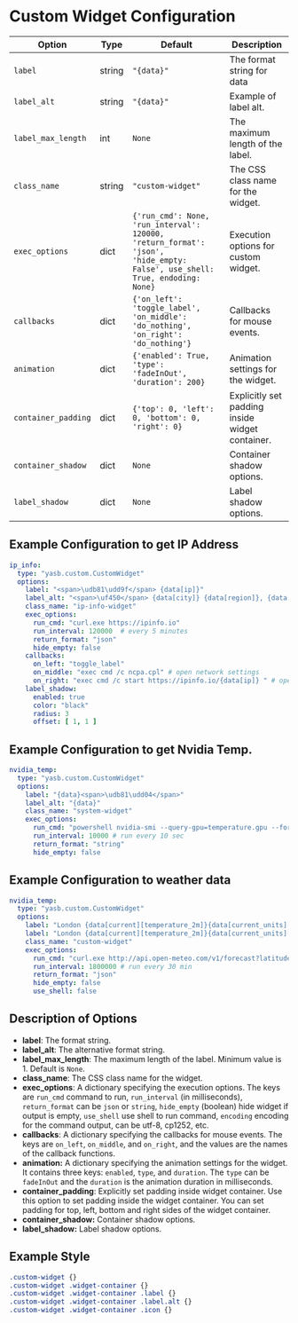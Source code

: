 # Custom Widget Configuration

| Option          | Type    | Default                                                                 | Description                                                                 |
|-----------------|---------|-------------------------------------------------------------------------|-----------------------------------------------------------------------------|
| `label`         | string  | `"{data}"`                                | The format string for data |
| `label_alt`     | string  | `"{data}"`    | Example of label alt. |
| `label_max_length`          | int     | `None`                                                                     | The maximum length of the label. |
| `class_name`    | string  | `"custom-widget"`                                                      | The CSS class name for the widget. |
| `exec_options`  | dict    | `{'run_cmd': None, 'run_interval': 120000, 'return_format': 'json', 'hide_empty: False', use_shell: True, endoding: None}` | Execution options for custom widget. |
| `callbacks`     | dict    | `{'on_left': 'toggle_label', 'on_middle': 'do_nothing', 'on_right': 'do_nothing'}` | Callbacks for mouse events. |
| `animation`         | dict    | `{'enabled': True, 'type': 'fadeInOut', 'duration': 200}`               | Animation settings for the widget.                                          |
| `container_padding`  | dict | `{'top': 0, 'left': 0, 'bottom': 0, 'right': 0}`      | Explicitly set padding inside widget container. |
| `container_shadow`   | dict   | `None`                  | Container shadow options.                       |
| `label_shadow`         | dict   | `None`                  | Label shadow options.                 |

## Example Configuration to get IP Address

```yaml
ip_info:
  type: "yasb.custom.CustomWidget"
  options:
    label: "<span>\udb81\udd9f</span> {data[ip]}"
    label_alt: "<span>\uf450</span> {data[city]} {data[region]}, {data[country]}"
    class_name: "ip-info-widget"
    exec_options:
      run_cmd: "curl.exe https://ipinfo.io"
      run_interval: 120000  # every 5 minutes
      return_format: "json"
      hide_empty: false
    callbacks:
      on_left: "toggle_label"
      on_middle: "exec cmd /c ncpa.cpl" # open network settings
      on_right: "exec cmd /c start https://ipinfo.io/{data[ip]} " # open ipinfo in browser
    label_shadow:
      enabled: true
      color: "black"
      radius: 3
      offset: [ 1, 1 ]
```

## Example Configuration to get Nvidia Temp.

```yaml
nvidia_temp:
  type: "yasb.custom.CustomWidget"
  options:
    label: "{data}<span>\udb81\udd04</span>"
    label_alt: "{data}"
    class_name: "system-widget"
    exec_options:
      run_cmd: "powershell nvidia-smi --query-gpu=temperature.gpu --format=csv,noheader"
      run_interval: 10000 # run every 10 sec
      return_format: "string"
      hide_empty: false
```

## Example Configuration to weather data

```yaml
nvidia_temp:
  type: "yasb.custom.CustomWidget"
  options:
    label: "London {data[current][temperature_2m]}{data[current_units][temperature_2m]}"
    label: "London {data[current][temperature_2m]}{data[current_units][temperature_2m]}"
    class_name: "custom-widget"
    exec_options:
      run_cmd: "curl.exe http://api.open-meteo.com/v1/forecast?latitude=51.5074&longitude=-0.1278&current=temperature_2m&timezone=auto"
      run_interval: 1800000 # run every 30 min
      return_format: "json"
      hide_empty: false
      use_shell: false
```

## Description of Options

- **label**: The format string.
- **label_alt**: The alternative format string.
- **label_max_length**: The maximum length of the label. Minimum value is 1. Default is `None`.
- **class_name**: The CSS class name for the widget.
- **exec_options**: A dictionary specifying the execution options. The keys are `run_cmd` command to run, `run_interval` (in milliseconds), `return_format` can be `json` or `string`, `hide_empty` (boolean) hide widget if output is empty, `use_shell` use shell to run command, `encoding` encoding for the command output, can be utf-8, cp1252, etc.
- **callbacks**: A dictionary specifying the callbacks for mouse events. The keys are `on_left`, `on_middle`, and `on_right`, and the values are the names of the callback functions.
- **animation:** A dictionary specifying the animation settings for the widget. It contains three keys: `enabled`, `type`, and `duration`. The `type` can be `fadeInOut` and the `duration` is the animation duration in milliseconds.
- **container_padding**: Explicitly set padding inside widget container. Use this option to set padding inside the widget container. You can set padding for top, left, bottom and right sides of the widget container.
- **container_shadow:** Container shadow options.
- **label_shadow:** Label shadow options.

## Example Style
```css
.custom-widget {}
.custom-widget .widget-container {}
.custom-widget .widget-container .label {}
.custom-widget .widget-container .label.alt {}
.custom-widget .widget-container .icon {}
```
